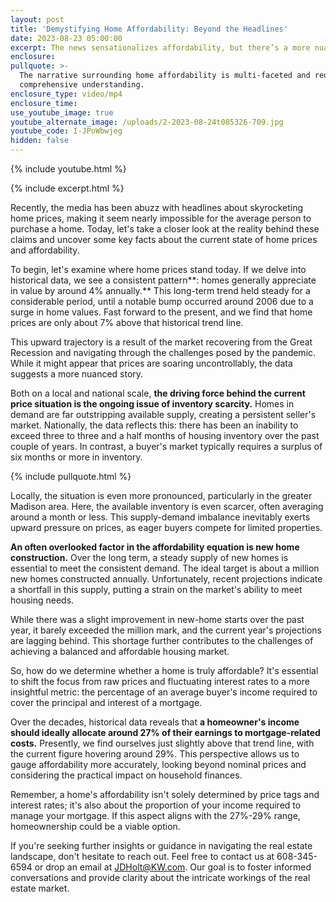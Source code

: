 ```yaml
---
layout: post
title: 'Demystifying Home Affordability: Beyond the Headlines'
date: 2023-08-23 05:00:00
excerpt: The news sensationalizes affordability, but there’s a more nuanced picture.
enclosure:
pullquote: >-
  The narrative surrounding home affordability is multi-faceted and requires a
  comprehensive understanding.
enclosure_type: video/mp4
enclosure_time:
use_youtube_image: true
youtube_alternate_image: /uploads/2-2023-08-24t085326-709.jpg
youtube_code: I-JPoWbwjeg
hidden: false
---
```

{% include youtube.html %}

{% include excerpt.html %}

Recently, the media has been abuzz with headlines about skyrocketing home prices, making it seem nearly impossible for the average person to purchase a home. Today, let's take a closer look at the reality behind these claims and uncover some key facts about the current state of home prices and affordability.

To begin, let's examine where home prices stand today. If we delve into historical data, we see a consistent pattern**\: homes generally appreciate in value by around 4% annually.** This long-term trend held steady for a considerable period, until a notable bump occurred around 2006 due to a surge in home values. Fast forward to the present, and we find that home prices are only about 7% above that historical trend line.

This upward trajectory is a result of the market recovering from the Great Recession and navigating through the challenges posed by the pandemic. While it might appear that prices are soaring uncontrollably, the data suggests a more nuanced story.

Both on a local and national scale, **the driving force behind the current price situation is the ongoing issue of inventory scarcity.** Homes in demand are far outstripping available supply, creating a persistent seller's market. Nationally, the data reflects this: there has been an inability to exceed three to three and a half months of housing inventory over the past couple of years. In contrast, a buyer's market typically requires a surplus of six months or more in inventory.

{% include pullquote.html %}

Locally, the situation is even more pronounced, particularly in the greater Madison area. Here, the available inventory is even scarcer, often averaging around a month or less. This supply-demand imbalance inevitably exerts upward pressure on prices, as eager buyers compete for limited properties.

**An often overlooked factor in the affordability equation is new home construction.** Over the long term, a steady supply of new homes is essential to meet the consistent demand. The ideal target is about a million new homes constructed annually. Unfortunately, recent projections indicate a shortfall in this supply, putting a strain on the market's ability to meet housing needs.

While there was a slight improvement in new-home starts over the past year, it barely exceeded the million mark, and the current year's projections are lagging behind. This shortage further contributes to the challenges of achieving a balanced and affordable housing market.

So, how do we determine whether a home is truly affordable? It's essential to shift the focus from raw prices and fluctuating interest rates to a more insightful metric: the percentage of an average buyer's income required to cover the principal and interest of a mortgage.

Over the decades, historical data reveals that **a homeowner's income should ideally allocate around 27% of their earnings to mortgage-related costs.** Presently, we find ourselves just slightly above that trend line, with the current figure hovering around 29%. This perspective allows us to gauge affordability more accurately, looking beyond nominal prices and considering the practical impact on household finances.

Remember, a home's affordability isn't solely determined by price tags and interest rates; it's also about the proportion of your income required to manage your mortgage. If this aspect aligns with the 27%-29% range, homeownership could be a viable option.

If you're seeking further insights or guidance in navigating the real estate landscape, don't hesitate to reach out. Feel free to contact us at 608-345-6594 or drop an email at JDHolt@KW.com. Our goal is to foster informed conversations and provide clarity about the intricate workings of the real estate market.
